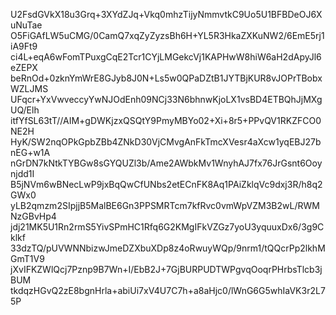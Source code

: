 U2FsdGVkX18u3Grq+3XYdZJq+Vkq0mhzTijyNmmvtkC9Uo5U1BFBDeOJ6XuNuTae
O5FiGAfLW5uCMG/0CamQ7xqZyZyzsBh6H+YL5R3HkaZXKuNW2/6EmE5rj1iA9Ft9
ci4L+eqA6wFomTPuxgCqE2Tcr1CYjLMGekcVj1KAPHwW8hiW6aH2dApyJl6eZEPX
beRnOd+0zknYmWrE8GJyb8J0N+Ls5w0QPaDZtB1JYTBjKUR8vJOPrTBobxWZLJMS
UFqcr+YxVwveccyYwNJOdEnh09NCj33N6bhnwKjoLX1vsBD4ETBQhJjMXgUQ/Elh
itfYfSL63tT//AIM+gDWKjzxQSQtY9PmyMBYo02+Xi+8r5+PPvQV1RKZFCO0NE2H
HyK/SW2nqOPkGpbZBb4ZNkD30VjCMvgAnFkTmcXVesr4aXcw1yqEBJ27bnEG+w1A
nGrDN7kNtkTYBGw8sGYQUZl3b/Ame2AWbkMv1WnyhAJ7fx76JrGsnt6Ooynjdd1I
B5jNVm6wBNecLwP9jxBqQwCfUNbs2etECnFK8Aq1PAiZklqVc9dxj3R/h8q2GWx0
yLB2qmzm2SIpjjB5MalBE6Gn3PPSMRTcm7kfRvc0vmWpVZM3B2wL/RWMNzGBvHp4
jdj21MK5U1Rn2rmS5YivSPmHC1Rfq6G2KMgIFkVZGz7yoU3yquuxDx6/3g9Cklkf
33dzTQ/pUVWNNbizwJmeDZXbuXDp8z4oRwuyWQp/9nrm1/tQQcrPp2lkhMGmT1V9
jXvIFKZWlQcj7Pznp9B7Wn+I/EbB2J+7GjBURPUDTWPgvqOoqrPHrbsTlcb3jBUM
tkdqzHGvQ2zE8bgnHrla+abiUi7xV4U7C7h+a8aHjc0/lWnG6G5whIaVK3r2L75P
